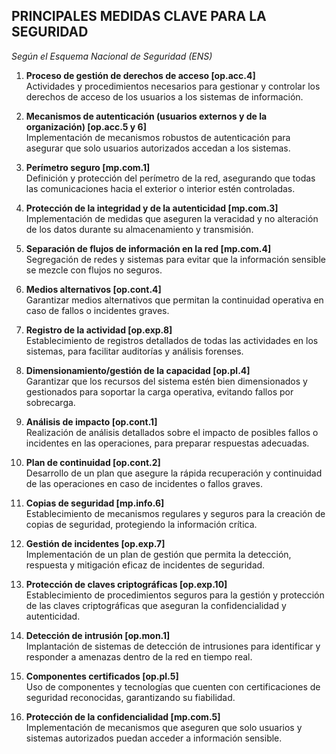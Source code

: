 ## PRINCIPALES MEDIDAS CLAVE PARA LA SEGURIDAD <!-- {docsify-ignore} -->
*Según el Esquema Nacional de Seguridad (ENS)*

1. **Proceso de gestión de derechos de acceso [op.acc.4]**  
   Actividades y procedimientos necesarios para gestionar y controlar los derechos de acceso de los usuarios a los sistemas de información.
    
2. **Mecanismos de autenticación (usuarios externos y de la organización) [op.acc.5 y 6]**  
   Implementación de mecanismos robustos de autenticación para asegurar que solo usuarios autorizados accedan a los sistemas.

3. **Perímetro seguro [mp.com.1]**  
   Definición y protección del perímetro de la red, asegurando que todas las comunicaciones hacia el exterior o interior estén controladas.

4. **Protección de la integridad y de la autenticidad [mp.com.3]**  
   Implementación de medidas que aseguren la veracidad y no alteración de los datos durante su almacenamiento y transmisión.

5. **Separación de flujos de información en la red [mp.com.4]**  
   Segregación de redes y sistemas para evitar que la información sensible se mezcle con flujos no seguros.

6. **Medios alternativos [op.cont.4]**  
   Garantizar medios alternativos que permitan la continuidad operativa en caso de fallos o incidentes graves.

7. **Registro de la actividad [op.exp.8]**  
   Establecimiento de registros detallados de todas las actividades en los sistemas, para facilitar auditorías y análisis forenses.

8. **Dimensionamiento/gestión de la capacidad [op.pl.4]**  
   Garantizar que los recursos del sistema estén bien dimensionados y gestionados para soportar la carga operativa, evitando fallos por sobrecarga.

9. **Análisis de impacto [op.cont.1]**  
   Realización de análisis detallados sobre el impacto de posibles fallos o incidentes en las operaciones, para preparar respuestas adecuadas.

10. **Plan de continuidad [op.cont.2]**  
   Desarrollo de un plan que asegure la rápida recuperación y continuidad de las operaciones en caso de incidentes o fallos graves.

11. **Copias de seguridad [mp.info.6]**  
    Establecimiento de mecanismos regulares y seguros para la creación de copias de seguridad, protegiendo la información crítica.

12. **Gestión de incidentes [op.exp.7]**  
    Implementación de un plan de gestión que permita la detección, respuesta y mitigación eficaz de incidentes de seguridad.

13. **Protección de claves criptográficas [op.exp.10]**  
    Establecimiento de procedimientos seguros para la gestión y protección de las claves criptográficas que aseguran la confidencialidad y autenticidad.

14. **Detección de intrusión [op.mon.1]**  
    Implantación de sistemas de detección de intrusiones para identificar y responder a amenazas dentro de la red en tiempo real.

15. **Componentes certificados [op.pl.5]**  
    Uso de componentes y tecnologías que cuenten con certificaciones de seguridad reconocidas, garantizando su fiabilidad.

16. **Protección de la confidencialidad [mp.com.5]**  
    Implementación de mecanismos que aseguren que solo usuarios y sistemas autorizados puedan acceder a información sensible.
